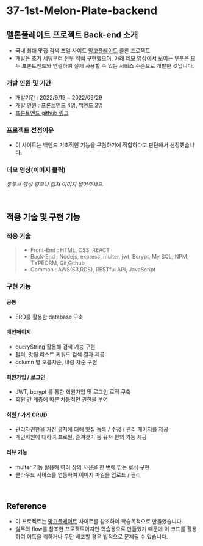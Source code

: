 # 37-1st-Melon-Plate-backend

## 멜론플레이트 프로젝트 Back-end 소개

- 국내 최대 맛집 검색 포털 사이트 [망고플레이트](https://www.mangoplate.com/) 클론 프로젝트
- 개발은 초기 세팅부터 전부 직접 구현했으며, 아래 데모 영상에서 보이는 부분은 모두 프론트앤드와 연결하여 실제 사용할 수 있는 서비스 수준으로 개발한 것입니다.

### 개발 인원 및 기간

- 개발기간 : 2022/9/19 ~ 2022/09/29
- 개발 인원 : 프론트엔드 4명, 백엔드 2명
- [프론트엔드 github 링크](https://github.com/wecode-bootcamp-korea/37-1st-Melon-Plate-frontend/)

### 프로젝트 선정이유

- 이 사이트는 백엔드 기초적인 기능을 구현하기에 적합하다고 판단해서 선정했습니다.

### 데모 영상(이미지 클릭)

*유투브 영상 링크나 캡쳐 이미지 넣어주세요.*

<br>

## 적용 기술 및 구현 기능

### 적용 기술
> - Front-End : HTML, CSS, REACT
> - Back-End : Nodejs, express, multer, jwt, Bcrypt, My SQL, NPM, TYPEORM, Git,Github
> - Common :  AWS(S3,RDS), RESTful API, JavaScript

### 구현 기능

#### 공통

- ERD를 활용한 database 구축

#### 메인페이지

- queryString 활용해 검색 기능 구현
- 필터, 맛집 리스트 키워드 검색 결과 제공
- column 별 오름차순, 내림 차순 구현

#### 회원가입 / 로그인

- JWT, bcrypt 를 통한 회원가입 및 로그인 로직 구축
- 회원 간 계층에 따른 차등적인 권한을 부여

#### 회원 / 가게 CRUD

- 관리자권한을 가진 유저에 대해 맛집 등록 / 수정 / 관리 페이지를 제공
- 개인회원에 대하여 프로필, 즐겨찾기 등 유저 편의 기능 제공


#### 리뷰 기능

- multer 기능 활용해 여러 장의 사진을 한 번에 받는 로직 구현
- 클라우드 서비스를 연동하여 이미지 파일을 업로드 / 관리

<br>

## Reference

- 이 프로젝트는 [망고플레이트](https://www.mangoplate.com/) 사이트를 참조하여 학습목적으로 만들었습니다.
- 실무의 flow를 참조한 프로젝트이지만 학습용으로 만들었기 때문에 이 코드를 활용하여 이득을 취하거나 무단 배포할 경우 법적으로 문제될 수 있습니다.
